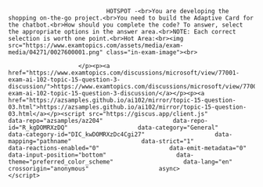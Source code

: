 <p class="card-text">
							
								HOTSPOT -<br>You are developing the shopping on-the-go project.<br>You need to build the Adaptive Card for the chatbot.<br>How should you complete the code? To answer, select the appropriate options in the answer area.<br>NOTE: Each correct selection is worth one point.<br>Hot Area:<br><img src="https://www.examtopics.com/assets/media/exam-media/04271/0027600001.png" class="in-exam-image"><br>
							
						</p><p><a href="https://www.examtopics.com/discussions/microsoft/view/77001-exam-ai-102-topic-15-question-3-discussion/">https://www.examtopics.com/discussions/microsoft/view/77001-exam-ai-102-topic-15-question-3-discussion/</a></p><p><a href="https://azsamples.github.io/ai102/mirror/topic-15-question-03.html">https://azsamples.github.io/ai102/mirror/topic-15-question-03.html</a></p><script src="https://giscus.app/client.js"                    data-repo="azsamples/az204"                    data-repo-id="R_kgDOMRXzDQ"                    data-category="General"                    data-category-id="DIC_kwDOMRXzDc4Cgi27"                    data-mapping="pathname"                    data-strict="1"                    data-reactions-enabled="0"                    data-emit-metadata="0"                    data-input-position="bottom"                    data-theme="preferred_color_scheme"                    data-lang="en"                    crossorigin="anonymous"                    async>                    </script>